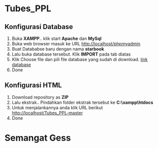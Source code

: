 # Tubes_PPL

## Konfigurasi Database
1. Buka **XAMPP**.. klik start **Apache** dan **MySql**
2. Buka web browser masuk ke URL <http://localhost/phpmyadmin>
3. Buat Datababse baru dengan nama **starbook**
4. Lalu buka database tersebut. Klik **IMPORT** pada tab diatas
5. Klik Choose file dan pili file database yang sudah di download. [link database](https://drive.google.com/file/d/1_4ND8RtrhER6oBBgJSu18oX9qvo-BFJy/view?usp=sharing)
6. Done

## Konfigurasi HTML
1. Download repository as **ZIP**
2. Lalu ekstrak.. Pindahkan folder ekstrak tersebut ke **C:\xampp\htdocs**
3. Untuk menjalankannya anda klik URL berikut <http://localhost/Tubes_PPL-master>
4. Done

# Semangat Gess
